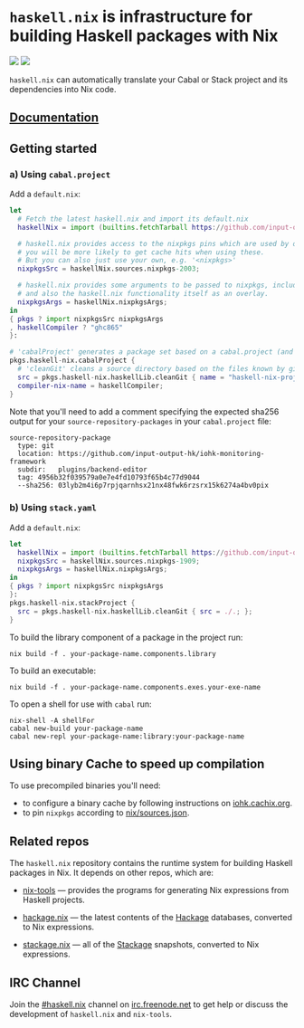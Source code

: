 # `haskell.nix` is infrastructure for building Haskell packages with Nix

[![](https://badge.buildkite.com/d453edcd29bd2f8f3f3b32c9b7d6777a33773d9671c37a6ccc.svg?branch=master)](https://buildkite.com/input-output-hk/haskell-dot-nix)
[![](https://img.shields.io/buildkite/c8d5a20d3ff0f440f82adb9190b43c16c91e5e47e8adfa867a/master.svg?label=nightly%20updates)](https://buildkite.com/input-output-hk/haskell-dot-nix-nightly-updates)

`haskell.nix` can automatically translate your Cabal or Stack project and
its dependencies into Nix code.  

## [Documentation](https://input-output-hk.github.io/haskell.nix/)

## Getting started

### a) Using `cabal.project`

Add a `default.nix`:

```nix
let 
  # Fetch the latest haskell.nix and import its default.nix
  haskellNix = import (builtins.fetchTarball https://github.com/input-output-hk/haskell.nix/archive/master.tar.gz) {};

  # haskell.nix provides access to the nixpkgs pins which are used by our CI, hence
  # you will be more likely to get cache hits when using these.
  # But you can also just use your own, e.g. '<nixpkgs>'
  nixpkgsSrc = haskellNix.sources.nixpkgs-2003;

  # haskell.nix provides some arguments to be passed to nixpkgs, including some patches
  # and also the haskell.nix functionality itself as an overlay.
  nixpkgsArgs = haskellNix.nixpkgsArgs;
in
{ pkgs ? import nixpkgsSrc nixpkgsArgs
, haskellCompiler ? "ghc865"
}:

# 'cabalProject' generates a package set based on a cabal.project (and the corresponding .cabal files)
pkgs.haskell-nix.cabalProject {
  # 'cleanGit' cleans a source directory based on the files known by git
  src = pkgs.haskell-nix.haskellLib.cleanGit { name = "haskell-nix-project"; src = ./.; };
  compiler-nix-name = haskellCompiler;
}
```

Note that you'll need to add a comment specifying the expected sha256
output for your `source-repository-packages` in your `cabal.project`
file:

```
source-repository-package
  type: git
  location: https://github.com/input-output-hk/iohk-monitoring-framework
  subdir:   plugins/backend-editor
  tag: 4956b32f039579a0e7e4fd10793f65b4c77d9044
  --sha256: 03lyb2m4i6p7rpjqarnhsx21nx48fwk6rzsrx15k6274a4bv0pix
```

### b) Using `stack.yaml`

Add a `default.nix`:

```nix
let 
  haskellNix = import (builtins.fetchTarball https://github.com/input-output-hk/haskell.nix/archive/master.tar.gz) {};
  nixpkgsSrc = haskellNix.sources.nixpkgs-1909;
  nixpkgsArgs = haskellNix.nixpkgsArgs;
in
{ pkgs ? import nixpkgsSrc nixpkgsArgs
}:
pkgs.haskell-nix.stackProject {
  src = pkgs.haskell-nix.haskellLib.cleanGit { src = ./.; };
}
```

To build the library component of a package in the project run:

```shell
nix build -f . your-package-name.components.library
```

To build an executable:

```shell
nix build -f . your-package-name.components.exes.your-exe-name
```

To open a shell for use with `cabal` run:

```shell
nix-shell -A shellFor
cabal new-build your-package-name
cabal new-repl your-package-name:library:your-package-name
```

## Using binary Cache to speed up compilation

To use precompiled binaries you'll need:

- to configure a binary cache by following instructions on [iohk.cachix.org](https://iohk.cachix.org).
- to pin `nixpkgs` according to [nix/sources.json](nix/sources.json).


## Related repos

The `haskell.nix` repository contains the runtime system for building
Haskell packages in Nix. It depends on other repos, which are:

- [nix-tools](https://github.com/input-output-hk/nix-tools) — provides the programs for generating Nix expressions from  Haskell projects.

- [hackage.nix](https://github.com/input-output-hk/hackage.nix) — the latest contents of the [Hackage](https://hackage.haskell.org/) databases, converted to Nix expressions.

- [stackage.nix](https://github.com/input-output-hk/stackage.nix) — all of the [Stackage](https://www.stackage.org/) snapshots, converted to Nix expressions.

## IRC Channel

Join the [#haskell.nix]([https://www.irccloud.com/invite?channel=%23haskell.nix&hostname=irc.freenode.net&port=6697&ssl=1]) channel on [irc.freenode.net](https://freenode.net/]) to get help or discuss
the development of `haskell.nix` and `nix-tools`.
